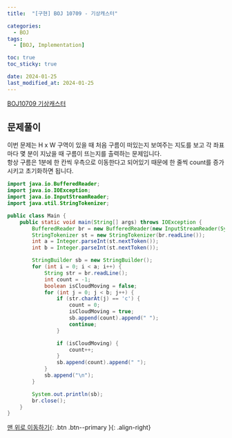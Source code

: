 ```yaml
---
title:  "[구현] BOJ 10709 - 기상캐스터" 

categories:
  - BOJ
tags:
  - [BOJ, Implementation]

toc: true
toc_sticky: true

date: 2024-01-25
last_modified_at: 2024-01-25
---
```


[BOJ10709 기상캐스터](https://www.acmicpc.net/problem/10709)



## 문제풀이
이번 문제는 H x W 구역이 있을 때 처음 구름이 떠있는지 보여주는 지도를 보고 각 좌표마다 몇 분이 지났을 때 구름이 뜨는지를 출력하는 문제입니다.  
항상 구름은 1분에 한 칸씩 우측으로 이동한다고 되어있기 때문에 한 줄씩 count를 증가시키고 초기화하면 됩니다.

```java
import java.io.BufferedReader;
import java.io.IOException;
import java.io.InputStreamReader;
import java.util.StringTokenizer;

public class Main {
    public static void main(String[] args) throws IOException {
        BufferedReader br = new BufferedReader(new InputStreamReader(System.in));
        StringTokenizer st = new StringTokenizer(br.readLine());
        int a = Integer.parseInt(st.nextToken());
        int b = Integer.parseInt(st.nextToken());

        StringBuilder sb = new StringBuilder();
        for (int i = 0; i < a; i++) {
            String str = br.readLine();
            int count = -1;
            boolean isCloudMoving = false;
            for (int j = 0; j < b; j++) {
                if (str.charAt(j) == 'c') {
                    count = 0;
                    isCloudMoving = true;
                    sb.append(count).append(" ");
                    continue;
                }

                if (isCloudMoving) {
                    count++;
                }
                sb.append(count).append(" ");
            }
            sb.append("\n");
        }

        System.out.println(sb);
        br.close();
    }
}

```



[맨 위로 이동하기](#){: .btn .btn--primary }{: .align-right}
